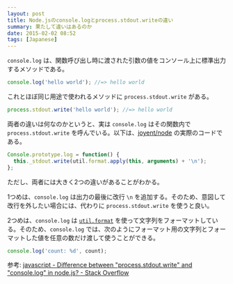 ```yaml
---
layout: post
title: Node.jsのconsole.logとprocess.stdout.writeの違い
summary: 果たして違いはあるのか
date: 2015-02-02 08:52
tags: [Japanese]
---
```


`console.log` は、関数呼び出し時に渡された引数の値をコンソール上に標準出力するメソッドである。

```js
console.log('hello world'); //=> hello world
```

これとほぼ同じ用途で使われるメソッドに `process.stdout.write` がある。

```js
process.stdout.write('hello world'); //=> hello world
```

両者の違いは何なのかというと、実は `console.log` はその関数内で `process.stdout.write` を呼んでいる。以下は、[joyent/node] の実際のコードである。

```js
Console.prototype.log = function() {
  this._stdout.write(util.format.apply(this, arguments) + '\n');
};
```

ただし、両者には大きく2つの違いがあることがわかる。

1つめは、`console.log` は出力の最後に改行 `\n` を追加する。そのため、意図して改行を外したい場合には、代わりに `process.stdout.write` を使うと良い。

2つめは、`console.log` は [`util.format`][util.format] を使って文字列をフォーマットしている。そのため、`console.log` では、次のようにフォーマット用の文字列とフォーマットした値を任意の数だけ渡して使うことができる。

```js
console.log('count: %d', count);
```

参考: [javascript - Difference between "process.stdout.write" and "console.log" in node.js? - Stack Overflow][stackoverflow]

[joyent/node]: https://github.com/joyent/node/blob/master/lib%2Fconsole.js#L55
[stackoverflow]: http://stackoverflow.com/questions/4976466/difference-between-process-stdout-write-and-console-log-in-node-js
[util.format]: http://nodejs.org/api/util.html#util_util_format_format
